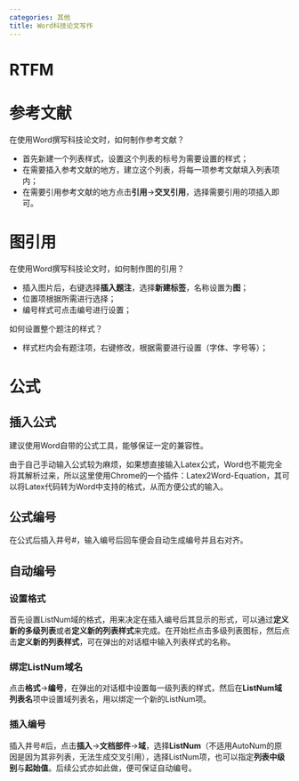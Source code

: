 ```yaml
---
categories: 其他
title: Word科技论文写作
---
```


# RTFM

# 参考文献

在使用Word撰写科技论文时，如何制作参考文献？

- 首先新建一个列表样式，设置这个列表的标号为需要设置的样式；
- 在需要插入参考文献的地方，建立这个列表，将每一项参考文献填入列表项内；
- 在需要引用参考文献的地方点击**引用**→**交叉引用**，选择需要引用的项插入即可。

# 图引用

在使用Word撰写科技论文时，如何制作图的引用？

- 插入图片后，右键选择**插入题注**，选择**新建标签**，名称设置为**图**；
- 位置项根据所需进行选择；
- 编号样式可点击编号进行设置；

如何设置整个题注的样式？

- 样式栏内会有题注项，右键修改，根据需要进行设置（字体、字号等）；

# 公式

## 插入公式

建议使用Word自带的公式工具，能够保证一定的兼容性。

由于自己手动输入公式较为麻烦，如果想直接输入Latex公式，Word也不能完全将其解析过来，所以这里使用Chrome的一个插件：Latex2Word-Equation，其可以将Latex代码转为Word中支持的格式，从而方便公式的输入。

## 公式编号

在公式后插入井号#，输入编号后回车便会自动生成编号并且右对齐。

## 自动编号

### 设置格式

首先设置ListNum域的格式，用来决定在插入编号后其显示的形式，可以通过**定义新的多级列表**或者**定义新的列表样式**来完成。在开始栏点击多级列表图标，然后点击**定义新的列表样式**，可在弹出的对话框中输入列表样式的名称。

### 绑定ListNum域名

点击**格式**→**编号**，在弹出的对话框中设置每一级列表的样式，然后在**ListNum域列表名**项中设置域列表名，用以绑定一个新的ListNum项。

### 插入编号

插入井号#后，点击**插入**→**文档部件**→**域**，选择**ListNum**（不适用AutoNum的原因是因为其非列表，无法生成交叉引用），选择ListNum项，也可以指定**列表中级别**与**起始值**。后续公式亦如此做，便可保证自动编号。





